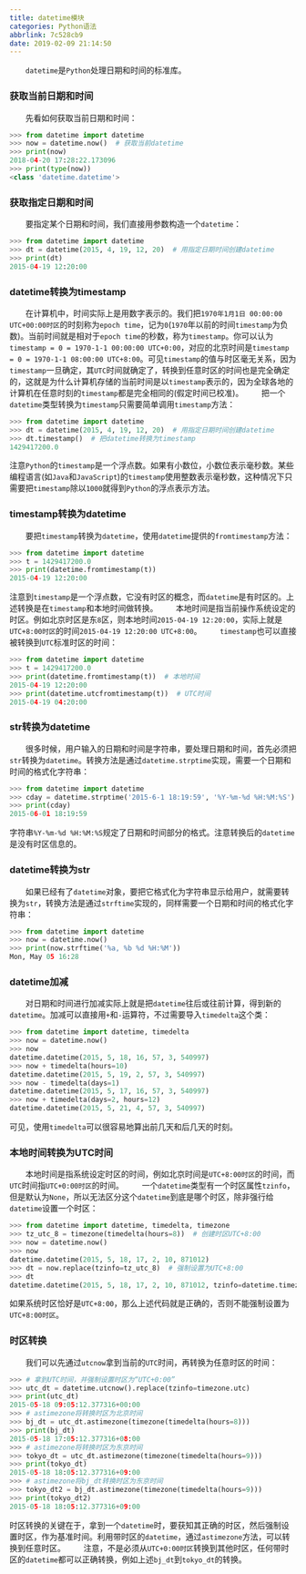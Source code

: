 ```yaml
---
title: datetime模块
categories: Python语法
abbrlink: 7c528cb9
date: 2019-02-09 21:14:50
---
```

&emsp;&emsp;`datetime`是`Python`处理日期和时间的标准库。

### 获取当前日期和时间

&emsp;&emsp;先看如何获取当前日期和时间：

``` python
>>> from datetime import datetime
>>> now = datetime.now()  # 获取当前datetime
>>> print(now)
2018-04-20 17:28:22.173096
>>> print(type(now))
<class 'datetime.datetime'>
```

### 获取指定日期和时间

&emsp;&emsp;要指定某个日期和时间，我们直接用参数构造一个`datetime`：

``` python
>>> from datetime import datetime
>>> dt = datetime(2015, 4, 19, 12, 20)  # 用指定日期时间创建datetime
>>> print(dt)
2015-04-19 12:20:00
```

### datetime转换为timestamp

&emsp;&emsp;在计算机中，时间实际上是用数字表示的。我们把`1970年1月1日 00:00:00 UTC+00:00时区`的时刻称为`epoch time`，记为`0`(`1970`年以前的时间`timestamp`为负数)。当前时间就是相对于`epoch time`的秒数，称为`timestamp`。你可以认为`timestamp = 0 = 1970-1-1 00:00:00 UTC+0:00`，对应的北京时间是`timestamp = 0 = 1970-1-1 08:00:00 UTC+8:00`。可见`timestamp`的值与时区毫无关系，因为`timestamp`一旦确定，其`UTC`时间就确定了，转换到任意时区的时间也是完全确定的，这就是为什么计算机存储的当前时间是以`timestamp`表示的，因为全球各地的计算机在任意时刻的`timestamp`都是完全相同的(假定时间已校准)。
&emsp;&emsp;把一个`datetime`类型转换为`timestamp`只需要简单调用`timestamp`方法：

``` python
>>> from datetime import datetime
>>> dt = datetime(2015, 4, 19, 12, 20)  # 用指定日期时间创建datetime
>>> dt.timestamp()  # 把datetime转换为timestamp
1429417200.0
```

注意`Python`的`timestamp`是一个浮点数。如果有小数位，小数位表示毫秒数。某些编程语言(如`Java`和`JavaScript`)的`timestamp`使用整数表示毫秒数，这种情况下只需要把`timestamp`除以`1000`就得到`Python`的浮点表示方法。

### timestamp转换为datetime

&emsp;&emsp;要把`timestamp`转换为`datetime`，使用`datetime`提供的`fromtimestamp`方法：

``` python
>>> from datetime import datetime
>>> t = 1429417200.0
>>> print(datetime.fromtimestamp(t))
2015-04-19 12:20:00
```

注意到`timestamp`是一个浮点数，它没有时区的概念，而`datetime`是有时区的。上述转换是在`timestamp`和本地时间做转换。
&emsp;&emsp;本地时间是指当前操作系统设定的时区。例如北京时区是东`8`区，则本地时间`2015-04-19 12:20:00`，实际上就是`UTC+8:00时区`的时间`2015-04-19 12:20:00 UTC+8:00`。
&emsp;&emsp;`timestamp`也可以直接被转换到`UTC`标准时区的时间：

``` python
>>> from datetime import datetime
>>> t = 1429417200.0
>>> print(datetime.fromtimestamp(t))  # 本地时间
2015-04-19 12:20:00
>>> print(datetime.utcfromtimestamp(t))  # UTC时间
2015-04-19 04:20:00
```

### str转换为datetime

&emsp;&emsp;很多时候，用户输入的日期和时间是字符串，要处理日期和时间，首先必须把`str`转换为`datetime`。转换方法是通过`datetime.strptime`实现，需要一个日期和时间的格式化字符串：

``` python
>>> from datetime import datetime
>>> cday = datetime.strptime('2015-6-1 18:19:59', '%Y-%m-%d %H:%M:%S')
>>> print(cday)
2015-06-01 18:19:59
```

字符串`%Y-%m-%d %H:%M:%S`规定了日期和时间部分的格式。注意转换后的`datetime`是没有时区信息的。

### datetime转换为str

&emsp;&emsp;如果已经有了`datetime`对象，要把它格式化为字符串显示给用户，就需要转换为`str`，转换方法是通过`strftime`实现的，同样需要一个日期和时间的格式化字符串：

``` python
>>> from datetime import datetime
>>> now = datetime.now()
>>> print(now.strftime('%a, %b %d %H:%M'))
Mon, May 05 16:28
```

### datetime加减

&emsp;&emsp;对日期和时间进行加减实际上就是把`datetime`往后或往前计算，得到新的`datetime`。加减可以直接用`+`和`-`运算符，不过需要导入`timedelta`这个类：

``` python
>>> from datetime import datetime, timedelta
>>> now = datetime.now()
>>> now
datetime.datetime(2015, 5, 18, 16, 57, 3, 540997)
>>> now + timedelta(hours=10)
datetime.datetime(2015, 5, 19, 2, 57, 3, 540997)
>>> now - timedelta(days=1)
datetime.datetime(2015, 5, 17, 16, 57, 3, 540997)
>>> now + timedelta(days=2, hours=12)
datetime.datetime(2015, 5, 21, 4, 57, 3, 540997)
```

可见，使用`timedelta`可以很容易地算出前几天和后几天的时刻。

### 本地时间转换为UTC时间

&emsp;&emsp;本地时间是指系统设定时区的时间，例如北京时间是`UTC+8:00时区`的时间，而`UTC`时间指`UTC+0:00时区`的时间。
&emsp;&emsp;一个`datetime`类型有一个时区属性`tzinfo`，但是默认为`None`，所以无法区分这个`datetime`到底是哪个时区，除非强行给`datetime`设置一个时区：

``` python
>>> from datetime import datetime, timedelta, timezone
>>> tz_utc_8 = timezone(timedelta(hours=8))  # 创建时区UTC+8:00
>>> now = datetime.now()
>>> now
datetime.datetime(2015, 5, 18, 17, 2, 10, 871012)
>>> dt = now.replace(tzinfo=tz_utc_8)  # 强制设置为UTC+8:00
>>> dt
datetime.datetime(2015, 5, 18, 17, 2, 10, 871012, tzinfo=datetime.timezone(datetime.timedelta(0, 28800)))
```

如果系统时区恰好是`UTC+8:00`，那么上述代码就是正确的，否则不能强制设置为`UTC+8:00时区`。

### 时区转换

&emsp;&emsp;我们可以先通过`utcnow`拿到当前的`UTC`时间，再转换为任意时区的时间：

``` python
>>> # 拿到UTC时间，并强制设置时区为“UTC+0:00”
>>> utc_dt = datetime.utcnow().replace(tzinfo=timezone.utc)
>>> print(utc_dt)
2015-05-18 09:05:12.377316+00:00
>>> # astimezone将转换时区为北京时间
>>> bj_dt = utc_dt.astimezone(timezone(timedelta(hours=8)))
>>> print(bj_dt)
2015-05-18 17:05:12.377316+08:00
>>> # astimezone将转换时区为东京时间
>>> tokyo_dt = utc_dt.astimezone(timezone(timedelta(hours=9)))
>>> print(tokyo_dt)
2015-05-18 18:05:12.377316+09:00
>>> # astimezone将bj_dt转换时区为东京时间
>>> tokyo_dt2 = bj_dt.astimezone(timezone(timedelta(hours=9)))
>>> print(tokyo_dt2)
2015-05-18 18:05:12.377316+09:00
```

时区转换的关键在于，拿到一个`datetime`时，要获知其正确的时区，然后强制设置时区，作为基准时间。利用带时区的`datetime`，通过`astimezone`方法，可以转换到任意时区。
&emsp;&emsp;注意，不是必须从`UTC+0:00时区`转换到其他时区，任何带时区的`datetime`都可以正确转换，例如上述`bj_dt`到`tokyo_dt`的转换。